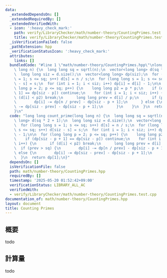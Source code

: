 ```yaml
---
data:
  _extendedDependsOn: []
  _extendedRequiredBy: []
  _extendedVerifiedWith:
  - icon: ':heavy_check_mark:'
    path: verify/LibraryChecker/math/number-theory/CountingPrimes.test.cpp
    title: verify/LibraryChecker/math/number-theory/CountingPrimes.test.cpp
  _isVerificationFailed: false
  _pathExtension: hpp
  _verificationStatusIcon: ':heavy_check_mark:'
  attributes:
    links: []
  bundledCode: "#line 1 \"math/number-theory/CountingPrimes.hpp\"\nlong long count_prime(long\
    \ long n) {\n  long long sq = sqrtl(n);\n  vector<long long> d(sq * 2 + 1);\n\
    \  long long siz = d.size();\n  vector<long long> dp(siz);\n  for (long long s\
    \ = 1; s <= sq; s++) d[s] = n / s;\n  for (long long s = 1; s <= sq; s++) d[siz\
    \ - s] = s;\n  for (int i = 1; i < siz; i++) dp[i] = d[i] - 1;\n\n  for (long\
    \ long p = 2; p <= sq; p++) {\n    long long p2 = p * p;\n    if (dp[siz - p +\
    \ 1] == dp[siz - p]) continue;\n    for (int i = 1; i < siz; i++) {\n      if\
    \ (d[i] < p2) break;\n      long long prev = d[i] / p;\n      if (prev > sq) {\n\
    \        dp[i] -= dp[n / prev] - dp[siz - p + 1];\n      } else {\n        dp[i]\
    \ -= dp[siz - prev] - dp[siz - p + 1];\n      }\n    }\n  }\n  return dp[1];\n\
    }\n"
  code: "long long count_prime(long long n) {\n  long long sq = sqrtl(n);\n  vector<long\
    \ long> d(sq * 2 + 1);\n  long long siz = d.size();\n  vector<long long> dp(siz);\n\
    \  for (long long s = 1; s <= sq; s++) d[s] = n / s;\n  for (long long s = 1;\
    \ s <= sq; s++) d[siz - s] = s;\n  for (int i = 1; i < siz; i++) dp[i] = d[i]\
    \ - 1;\n\n  for (long long p = 2; p <= sq; p++) {\n    long long p2 = p * p;\n\
    \    if (dp[siz - p + 1] == dp[siz - p]) continue;\n    for (int i = 1; i < siz;\
    \ i++) {\n      if (d[i] < p2) break;\n      long long prev = d[i] / p;\n    \
    \  if (prev > sq) {\n        dp[i] -= dp[n / prev] - dp[siz - p + 1];\n      }\
    \ else {\n        dp[i] -= dp[siz - prev] - dp[siz - p + 1];\n      }\n    }\n\
    \  }\n  return dp[1];\n}"
  dependsOn: []
  isVerificationFile: false
  path: math/number-theory/CountingPrimes.hpp
  requiredBy: []
  timestamp: '2025-05-20 01:52:42+09:00'
  verificationStatus: LIBRARY_ALL_AC
  verifiedWith:
  - verify/LibraryChecker/math/number-theory/CountingPrimes.test.cpp
documentation_of: math/number-theory/CountingPrimes.hpp
layout: document
title: Counting Primes
---
```


## 概要

todo

## 計算量
todo